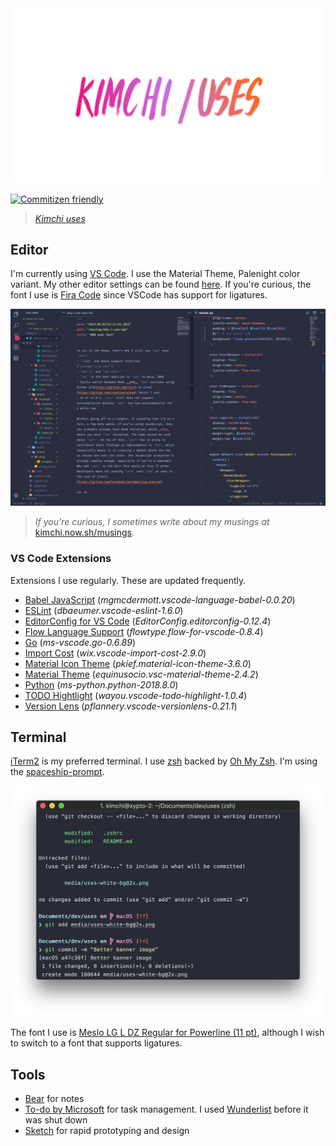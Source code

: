 <img width="900" src="media/uses-white-bg@2x.png" alt="kimchi-uses-white-bg" />

[![Commitizen friendly](https://img.shields.io/badge/commitizen-friendly-brightgreen.svg)](http://commitizen.github.io/cz-cli/)

> _[Kimchi uses](https://kimchi.now.sh/uses)_

## Editor

I'm currently using [VS Code](https://code.visualstudio.com/). I use the Material Theme, Palenight color variant. My other editor settings can be found [here](https://github.com/yeskunall/uses/blob/master/.vscode.settings/settings.json). If you're curious, the font I use is [Fira Code](https://github.com/tonsky/FiraCode) since VSCode has support for ligatures.

<img src="media/editor.png" alt="editor.png" />

> _If you're curious, I sometimes write about my musings at_ [kimchi.now.sh/musings](https://kimchi.now.sh/musings).

### VS Code Extensions

Extensions I use regularly. These are updated frequently.

- [Babel JavaScript](https://marketplace.visualstudio.com/items?itemName=mgmcdermott.vscode-language-babel) (_mgmcdermott.vscode-language-babel-0.0.20_)
- [ESLint](https://marketplace.visualstudio.com/items?itemName=dbaeumer.vscode-eslint) (_dbaeumer.vscode-eslint-1.6.0_)
- [EditorConfig for VS Code](https://marketplace.visualstudio.com/items?itemName=EditorConfig.EditorConfig) (_EditorConfig.editorconfig-0.12.4_)
- [Flow Language Support](https://marketplace.visualstudio.com/items?itemName=flowtype.flow-for-vscode) (_flowtype.flow-for-vscode-0.8.4_)
- [Go](https://marketplace.visualstudio.com/items?itemName=ms-vscode.Go) (_ms-vscode.go-0.6.89_)
- [Import Cost](https://marketplace.visualstudio.com/items?itemName=wix.vscode-import-cost) (_wix.vscode-import-cost-2.9.0_)
- [Material Icon Theme](https://marketplace.visualstudio.com/items?itemName=PKief.material-icon-theme) (_pkief.material-icon-theme-3.6.0_)
- [Material Theme](https://marketplace.visualstudio.com/items?itemName=Equinusocio.vsc-material-theme) (_equinusocio.vsc-material-theme-2.4.2_)
- [Python](https://marketplace.visualstudio.com/items?itemName=ms-python.python) (_ms-python.python-2018.8.0_)
- [TODO Hightlight](https://marketplace.visualstudio.com/items?itemName=wayou.vscode-todo-highlight) (_wayou.vscode-todo-highlight-1.0.4_)
- [Version Lens](https://marketplace.visualstudio.com/items?itemName=pflannery.vscode-versionlens) (_pflannery.vscode-versionlens-0.21.1_)

## Terminal

[iTerm2](https://www.iterm2.com/) is my preferred terminal. I use [zsh](http://www.zsh.org/) backed by [Oh My Zsh](http://ohmyz.sh/). I'm using the [spaceship-prompt](https://github.com/denysdovhan/spaceship-prompt).

<img src="media/term.png" alt="terminal.png" />

The font I use is [Meslo LG L DZ Regular for Powerline (11 pt)](https://github.com/powerline/fonts/blob/master/Meslo%20Dotted/Meslo%20LG%20L%20DZ%20Regular%20for%20Powerline.ttf), although I wish to switch to a font that supports ligatures.

## Tools

- [Bear](https://bear.app/) for notes
- [To-do by Microsoft](https://to-do.microsoft.com) for task management. I used [Wunderlist](https://www.wunderlist.com/) before it was shut down
- [Sketch](https://www.sketchapp.com/) for rapid prototyping and design
